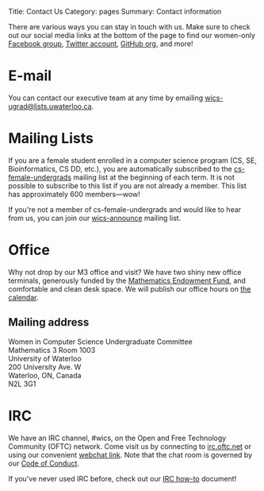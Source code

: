 Title: Contact Us
Category: pages
Summary: Contact information

There are various ways you can stay in touch with us. Make sure to check out 
our social media links at the bottom of the page to find our women-only 
[Facebook group](https://www.facebook.com/groups/wicsUW), [Twitter 
account](https://twitter.com/wicsuw), [GitHub org](https://github.com/wics-uw), 
and more!

# E-mail #

You can contact our executive team at any time by emailing 
[wics-ugrad@lists.uwaterloo.ca](mailto:wics-ugrad@lists.uwaterloo.ca). 

# Mailing Lists #

If you are a female student enrolled in a computer science program (CS, SE, 
Bioinformatics, CS DD, etc.), you are automatically subscribed to the 
[cs-female-undergrads](https://lists.uwaterloo.ca/mailman/listinfo/cs-female-undergrads) 
mailing list at the beginning of each term. It is not possible to subscribe to 
this list if you are not already a member. This list has approximately 600 
members&mdash;wow!

If you're not a member of cs-female-undergrads and would like to hear from us, 
you can join our 
[wics-announce](https://lists.uwaterloo.ca/mailman/listinfo/wics-announce) 
mailing list.

# Office #

Why not drop by our M3 office and visit? We have two shiny new office
terminals, generously funded by the [Mathematics Endowment 
Fund](http://www.student.math.uwaterloo.ca/~mefcom/), and comfortable and clean
desk space. We will publish our office hours on [the 
calendar]({filename}/pages/calendar.md).

## Mailing address ##

Women in Computer Science Undergraduate Committee  
Mathematics 3 Room 1003  
University of Waterloo  
200 University Ave. W  
Waterloo, ON, Canada  
N2L 3G1 

# IRC #

We have an IRC channel, #wics, on the Open and Free Technology Community (OFTC) 
network. Come visit us by connecting to [irc.oftc.net](http://www.oftc.net/) or 
using our convenient [webchat link](http://webchat.oftc.net/?channels=wics). 
Note that the chat room is governed by our [Code of 
Conduct]({filename}/pages/code-of-conduct.md).

If you've never used IRC before, check out our [IRC 
how-to]({filename}/pages/irc.md) document!
